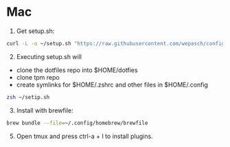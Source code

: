 # Mac
1. Get setup.sh:
```zsh
curl -L -o ~/setup.sh "https://raw.githubusercontent.com/wepasch/configs/main/setup.sh?$(date +%s)"
```
2. Executing setup.sh will
- clone the dotfiles repo into $HOME/dotfies
- clone tpm repo
- create symlinks for $HOME/.zshrc and other files in $HOME/.config
```zsh
zsh ~/setip.sh
```
3. Install with brewfile:
```zsh
brew bundle --file=~/.config/homebrew/brewfile
```
5. Open tmux and press ctrl-a + I to install plugins.




